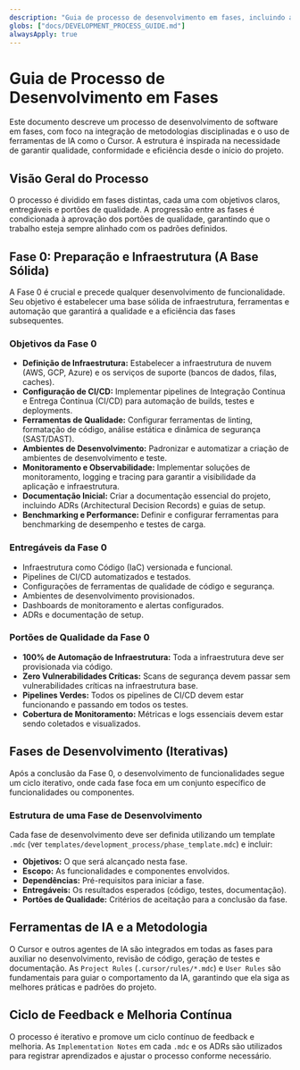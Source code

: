 ```yaml
---
description: "Guia de processo de desenvolvimento em fases, incluindo a Fase 0 para infraestrutura e automação, alinhado com as práticas do Cursor."
globs: ["docs/DEVELOPMENT_PROCESS_GUIDE.md"]
alwaysApply: true
---
```


# Guia de Processo de Desenvolvimento em Fases

Este documento descreve um processo de desenvolvimento de software em fases, com foco na integração de metodologias disciplinadas e o uso de ferramentas de IA como o Cursor. A estrutura é inspirada na necessidade de garantir qualidade, conformidade e eficiência desde o início do projeto.

## Visão Geral do Processo

O processo é dividido em fases distintas, cada uma com objetivos claros, entregáveis e portões de qualidade. A progressão entre as fases é condicionada à aprovação dos portões de qualidade, garantindo que o trabalho esteja sempre alinhado com os padrões definidos.

## Fase 0: Preparação e Infraestrutura (A Base Sólida)

A Fase 0 é crucial e precede qualquer desenvolvimento de funcionalidade. Seu objetivo é estabelecer uma base sólida de infraestrutura, ferramentas e automação que garantirá a qualidade e a eficiência das fases subsequentes.

### Objetivos da Fase 0

*   **Definição de Infraestrutura:** Estabelecer a infraestrutura de nuvem (AWS, GCP, Azure) e os serviços de suporte (bancos de dados, filas, caches).
*   **Configuração de CI/CD:** Implementar pipelines de Integração Contínua e Entrega Contínua (CI/CD) para automação de builds, testes e deployments.
*   **Ferramentas de Qualidade:** Configurar ferramentas de linting, formatação de código, análise estática e dinâmica de segurança (SAST/DAST).
*   **Ambientes de Desenvolvimento:** Padronizar e automatizar a criação de ambientes de desenvolvimento e teste.
*   **Monitoramento e Observabilidade:** Implementar soluções de monitoramento, logging e tracing para garantir a visibilidade da aplicação e infraestrutura.
*   **Documentação Inicial:** Criar a documentação essencial do projeto, incluindo ADRs (Architectural Decision Records) e guias de setup.
*   **Benchmarking e Performance:** Definir e configurar ferramentas para benchmarking de desempenho e testes de carga.

### Entregáveis da Fase 0

*   Infraestrutura como Código (IaC) versionada e funcional.
*   Pipelines de CI/CD automatizados e testados.
*   Configurações de ferramentas de qualidade de código e segurança.
*   Ambientes de desenvolvimento provisionados.
*   Dashboards de monitoramento e alertas configurados.
*   ADRs e documentação de setup.

### Portões de Qualidade da Fase 0

*   **100% de Automação de Infraestrutura:** Toda a infraestrutura deve ser provisionada via código.
*   **Zero Vulnerabilidades Críticas:** Scans de segurança devem passar sem vulnerabilidades críticas na infraestrutura base.
*   **Pipelines Verdes:** Todos os pipelines de CI/CD devem estar funcionando e passando em todos os testes.
*   **Cobertura de Monitoramento:** Métricas e logs essenciais devem estar sendo coletados e visualizados.

## Fases de Desenvolvimento (Iterativas)

Após a conclusão da Fase 0, o desenvolvimento de funcionalidades segue um ciclo iterativo, onde cada fase foca em um conjunto específico de funcionalidades ou componentes.

### Estrutura de uma Fase de Desenvolvimento

Cada fase de desenvolvimento deve ser definida utilizando um template `.mdc` (ver `templates/development_process/phase_template.mdc`) e incluir:

*   **Objetivos:** O que será alcançado nesta fase.
*   **Escopo:** As funcionalidades e componentes envolvidos.
*   **Dependências:** Pré-requisitos para iniciar a fase.
*   **Entregáveis:** Os resultados esperados (código, testes, documentação).
*   **Portões de Qualidade:** Critérios de aceitação para a conclusão da fase.

## Ferramentas de IA e a Metodologia

O Cursor e outros agentes de IA são integrados em todas as fases para auxiliar no desenvolvimento, revisão de código, geração de testes e documentação. As `Project Rules` (`.cursor/rules/*.mdc`) e `User Rules` são fundamentais para guiar o comportamento da IA, garantindo que ela siga as melhores práticas e padrões do projeto.

## Ciclo de Feedback e Melhoria Contínua

O processo é iterativo e promove um ciclo contínuo de feedback e melhoria. As `Implementation Notes` em cada `.mdc` e os ADRs são utilizados para registrar aprendizados e ajustar o processo conforme necessário.


